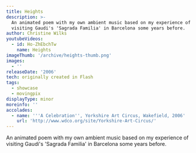 ```yaml
---
title: Heights
description: >-
  An animated poem with my own ambient music based on my experience of
  visiting Gaudi's 'Sagrada Familia' in Barcelona some years before.
author: Christine Wilks
youtubeVideos:
  - id: Ho-ZhEbchTw
    name: Heights
imageThumb: '/archive/heights-thumb.png'
images:
  - ''
releaseDate: '2006'
tech: originally created in Flash
tags:
  - showcase
  - movingpix
displayType: minor
moreinfo: ''
accolades:
  - name: '''A Celebration'', Yorkshire Art Circus, Wakefield, 2006'
    url: 'http://www.wdco.org/site/Yorkshire-Art-Circus/'
---
```



An animated poem with my own ambient music based on my experience of visiting Gaudi's 'Sagrada Familia' in Barcelona some years before.
